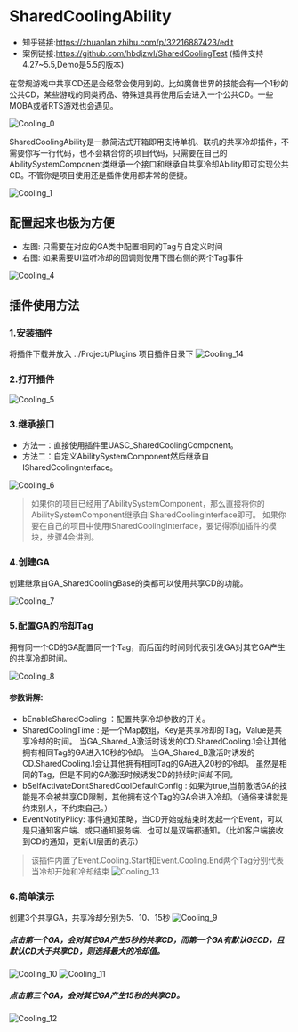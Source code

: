# SharedCoolingAbility
- 知乎链接:https://zhuanlan.zhihu.com/p/32216887423/edit
- 案例链接:https://github.com/hbdjzwl/SharedCoolingTest  (插件支持4.27~5.5,Demo是5.5的版本)

在常规游戏中共享CD还是会经常会使用到的。比如魔兽世界的技能会有一个1秒的公共CD，某些游戏的同类药品、特殊道具再使用后会进入一个公共CD。一些MOBA或者RTS游戏也会遇见。

![Cooling_0](https://raw.githubusercontent.com/hbdjzwl/ImageLibrary/refs/heads/main/SharedCoolingAbilityImage/Cooling_0.png?token=GHSAT0AAAAAADCBVRSEJA7ZGJLCVAZGQEQAZ7YZTDA)

SharedCoolingAbility是一款简洁式开箱即用支持单机、联机的共享冷却插件，不需要你写一行代码，也不会耦合你的项目代码，只需要在自己的AbilitySystemComponent类继承一个接口和继承自共享冷却Ability即可实现公共CD。不管你是项目使用还是插件使用都非常的便捷。

![Cooling_1](https://raw.githubusercontent.com/hbdjzwl/ImageLibrary/refs/heads/main/SharedCoolingAbilityImage/Cooling_1.png?token=GHSAT0AAAAAADCBV6LZSK7SFF7QVT5HIKLMZ7YZWDQ)

## 配置起来也极为方便

- 左图: 只需要在对应的GA类中配置相同的Tag与自定义时间
- 右图: 如果需要UI监听冷却的回调则使用下图右侧的两个Tag事件

![Cooling_4](https://raw.githubusercontent.com/hbdjzwl/ImageLibrary/refs/heads/main/SharedCoolingAbilityImage/Cooling_4.png?token=GHSAT0AAAAAADCBVRSEZKZBRKGAXR4YPMKQZ7YZPSA)



## 插件使用方法
### 1.安装插件
将插件下载并放入 ../Project/Plugins 项目插件目录下
![Cooling_14](https://raw.githubusercontent.com/hbdjzwl/ImageLibrary/refs/heads/main/SharedCoolingAbilityImage/Cooling_14.png?token=GHSAT0AAAAAADCBVRSFI7MJEF5RU7INY7VGZ7YZQEQ)

### 2.打开插件
![Cooling_5](https://raw.githubusercontent.com/hbdjzwl/ImageLibrary/refs/heads/main/SharedCoolingAbilityImage/Cooling_5.png?token=GHSAT0AAAAAADCBVRSFQXZ3FPVE77UMGUQCZ7YZP3A)

### 3.继承接口
- 方法一：直接使用插件里UASC_SharedCoolingComponent。
- 方法二：自定义AbilitySystemComponent然后继承自ISharedCoolingnterface。
  
![Cooling_6](https://raw.githubusercontent.com/hbdjzwl/ImageLibrary/refs/heads/main/SharedCoolingAbilityImage/Cooling_6.png?token=GHSAT0AAAAAADCBVRSFJ2FA4XU7BA65UC32Z7YZQMQ)

> 如果你的项目已经用了AbilitySystemComponent，那么直接将你的AbilitySystemComponent继承自ISharedCoolingInterface即可。
如果你要在自己的项目中使用ISharedCoolingInterface，要记得添加插件的模块，步骤4会讲到。

### 4.创建GA
创建继承自GA_SharedCoolingBase的类都可以使用共享CD的功能。

![Cooling_7](https://raw.githubusercontent.com/hbdjzwl/ImageLibrary/refs/heads/main/SharedCoolingAbilityImage/Cooling_7.png?token=GHSAT0AAAAAADCBVRSFHQB3RPVN3JGICQAMZ7YZQTQ)

### 5.配置GA的冷却Tag
拥有同一个CD的GA配置同一个Tag，而后面的时间则代表引发GA对其它GA产生的共享冷却时间。

![Cooling_8](https://raw.githubusercontent.com/hbdjzwl/ImageLibrary/refs/heads/main/SharedCoolingAbilityImage/Cooling_8.png?token=GHSAT0AAAAAADCBVRSEFPCLA5VP4Y66OCZWZ7YZQ4A)

#### 参数讲解:
- bEnableSharedCooling ：配置共享冷却参数的开关。
- SharedCoolingTime : 是一个Map数组，Key是共享冷却的Tag，Value是共享冷却的时间。 
当GA_Shared_A激活时诱发的CD.SharedCooling.1会让其他拥有相同Tag的GA进入10秒的冷却。
当GA_Shared_B激活时诱发的CD.SharedCooling.1会让其他拥有相同Tag的GA进入20秒的冷却。
虽然是相同的Tag，但是不同的GA激活时候诱发CD的持续时间却不同。
- bSelfActivateDontSharedCoolDefaultConfig : 如果为true,当前激活GA的技能是不会被共享CD限制，其他拥有这个Tag的GA会进入冷却。（通俗来讲就是约束别人，不约束自己。）
- EventNotifyPlicy: 事件通知策略，当CD开始或结束时发起一个Event，可以是只通知客户端、或只通知服务端、也可以是双端都通知。（比如客户端接收到CD的通知，更新UI层面的表示）
> 该插件内置了Event.Cooling.Start和Event.Cooling.End两个Tag分别代表当冷却开始和冷却结束
![Cooling_13](https://raw.githubusercontent.com/hbdjzwl/ImageLibrary/refs/heads/main/SharedCoolingAbilityImage/Cooling_13.png?token=GHSAT0AAAAAADCBVRSEZINYAEWOA2JB3IN4Z7YZRJA)


### 6.简单演示
创建3个共享GA，共享冷却分别为5、10、15秒
![Cooling_9](https://raw.githubusercontent.com/hbdjzwl/ImageLibrary/refs/heads/main/SharedCoolingAbilityImage/Cooling_9.png?token=GHSAT0AAAAAADCBVRSEGYYD2EIU6ZNTG4AIZ7YZRTA)

##### 点击第一个GA，会对其它GA产生5秒的共享CD，而第一个GA有默认GECD，且默认CD大于共享CD，则选择最大的冷却值。
![Cooling_10](https://raw.githubusercontent.com/hbdjzwl/ImageLibrary/refs/heads/main/SharedCoolingAbilityImage/Cooling_10.png?token=GHSAT0AAAAAADCBVRSF7IPKCNL5XDABM4LQZ7YZR3A)
![Cooling_11](https://raw.githubusercontent.com/hbdjzwl/ImageLibrary/refs/heads/main/SharedCoolingAbilityImage/Cooling_11.png?token=GHSAT0AAAAAADCBVRSEPDGIKGBK43QU34FKZ7YZSEQ)

##### 点击第三个GA，会对其它GA产生15秒的共享CD。
![Cooling_12](https://raw.githubusercontent.com/hbdjzwl/ImageLibrary/refs/heads/main/SharedCoolingAbilityImage/Cooling_12.png?token=GHSAT0AAAAAADCBVRSFGH7KSSWK3GRGZFAIZ7YZSNQ)
